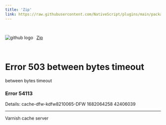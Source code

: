 ```yaml
---
title: 'Zip'
link: https://raw.githubusercontent.com/NativeScript/plugins/main/packages/zip/README.md
---
```


<div style="width: 100%; padding: 1.2em 0em">
	<img alt="github logo" src="../assets/images/github/GitHub-Mark-32px.png" style="display: inline; margin: 1em 0.5em 1em 0em">
	<a href="https://github.com/NativeScript/plugins/tree/main/packages/zip" target="_blank" noopener>Zip</a>
</div>

<?xml version="1.0" encoding="utf-8"?>
<!DOCTYPE html PUBLIC "-//W3C//DTD XHTML 1.0 Strict//EN"
 "http://www.w3.org/TR/xhtml1/DTD/xhtml1-strict.dtd">
<html>
  <head>
    <title>503 between bytes timeout</title>
  </head>
  <body>
    <h1>Error 503 between bytes timeout</h1>
    <p>between bytes timeout</p>
    <h3>Error 54113</h3>
    <p>Details: cache-dfw-kdfw8210065-DFW 1682064258 42406039</p>
    <hr>
    <p>Varnish cache server</p>
  </body>
</html>
